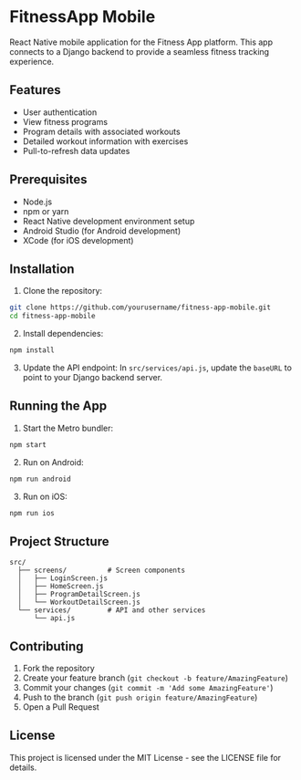 # FitnessApp Mobile

React Native mobile application for the Fitness App platform. This app connects to a Django backend to provide a seamless fitness tracking experience.

## Features

- User authentication
- View fitness programs
- Program details with associated workouts
- Detailed workout information with exercises
- Pull-to-refresh data updates

## Prerequisites

- Node.js
- npm or yarn
- React Native development environment setup
- Android Studio (for Android development)
- XCode (for iOS development)

## Installation

1. Clone the repository:
```bash
git clone https://github.com/yourusername/fitness-app-mobile.git
cd fitness-app-mobile
```

2. Install dependencies:
```bash
npm install
```

3. Update the API endpoint:
In `src/services/api.js`, update the `baseURL` to point to your Django backend server.

## Running the App

1. Start the Metro bundler:
```bash
npm start
```

2. Run on Android:
```bash
npm run android
```

3. Run on iOS:
```bash
npm run ios
```

## Project Structure

```
src/
  ├── screens/          # Screen components
  │   ├── LoginScreen.js
  │   ├── HomeScreen.js
  │   ├── ProgramDetailScreen.js
  │   └── WorkoutDetailScreen.js
  └── services/         # API and other services
      └── api.js
```

## Contributing

1. Fork the repository
2. Create your feature branch (`git checkout -b feature/AmazingFeature`)
3. Commit your changes (`git commit -m 'Add some AmazingFeature'`)
4. Push to the branch (`git push origin feature/AmazingFeature`)
5. Open a Pull Request

## License

This project is licensed under the MIT License - see the LICENSE file for details.
